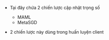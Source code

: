 - Tại đây chứa 2 chiến lược cập nhật trọng số
    - MAML
    - MetaSGD

- 2 chiến lược này dùng trong huấn luyện client